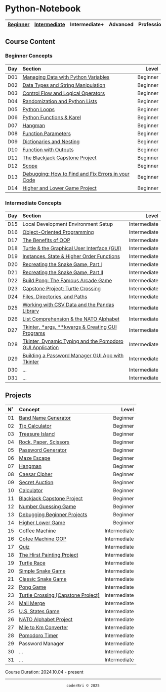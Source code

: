 # Python-Notebook


| [Beginner](#beginner-concepts) | [Intermediate](#intermediate-concepts) | Intermediate+ | Advanced | Professional | Projects |
| :------: | :----------: | :-----------: | :------: | :----------: | :------: |

<!-- Based on Dr. Angela Yu's Python Pro Bootcamp. -->

## Course Content

### Beginner Concepts

| Day | Section | Level |
| :-: | :------ | ----: |
| D01 | [Managing Data with Python Variables](./Beginner_Python/D01-Managing_Data_with_Python_Variables/) | Beginner |
| D02 | [Data Types and String Manipulation](./Beginner_Python/D02-Data_Types_and_String_Manipulation/) | Beginner |
| D03 | [Control Flow and Logical Operators](./Beginner_Python/D03-Control_Flow_and_Logical_Operators/) | Beginner |
| D04 | [Randomization and Python Lists](./Beginner_Python/D04-Randomization_and_Lists/) | Beginner |
| D05 | [Python Loops](./Beginner_Python/D05-Loops/) | Beginner |
| D06 | [Python Functions & Karel](./Beginner_Python/D06-Python_Functions_and_Karels/) | Beginner |
| D07 | [Hangman](./Beginner_Python/D07-Review_with_Hangman/) | Beginner |
| D08 | [Function Parameters](./Beginner_Python/D08-Function_Parameters/) | Beginner |
| D09 | [Dictionaries and Nesting](./Beginner_Python/D09-Dictionaries_and_Nesting/) | Beginner |
| D10 | [Function with Outputs](./Beginner_Python/D10-Functions_with_Outputs/) | Beginner |
| D11 | [The Blackjack Capstone Project](./Beginner_Python/D11-Blackjack_Capstone_Project/) | Beginner |
| D12 | [Scope](./Beginner_Python/D12-Scope/) | Beginner | 
| D13 | [Debugging: How to Find and Fix Errors in your Code](./Beginner_Python/D13-Debugging/) | Beginner |
| D14 | [Higher and Lower Game Project](./Beginner_Python/D14-Higher_Lower_Game/) | Beginner |


### Intermediate Concepts

| Day | Section | Level |
| :-: | :------ | ----: |
| D15 | Local Development Environment Setup | Intermediate |
| D16 | [Object-Oriented Programming](./Intermediate_Python/D16-Python_OOP/) | Intermediate |
| D17 | [The Benefits of OOP](./Intermediate_Python/D17-Benefits_of_OOP/) | Intermediate |
| D18 | [Turtle & the Graphical User Interface (GUI)](./Intermediate_Python/D18-Turtle_and_GUI/) | Intermediate |
| D19 | [Instances, State & Higher Order Functions](./Intermediate_Python/D19-Instances_State_HO_Functions/) | Intermediate |
| D20 | [Recreating the Snake Game, Part I](./Intermediate_Python/D20-Snake_Game/) | Intermediate |
| D21 | [Recreating the Snake Game, Part II](./Intermediate_Python/D21-Snake_Game_Pt2/) | Intermediate |
| D22 | [Build Pong: The Famous Arcade Game](./Intermediate_Python/D22-Pong_Game/) | Intermediate |
| D23 | [Capstone Project: Turtle Crossing](./Intermediate_Python/D23-Turtle_Crossing_Capstone/) | Intermediate |
| D24 | [Files, Directories, and Paths](./Intermediate_Python/D24-Files_Directories_Paths/) | Intermediate |
| D25 | [Working with CSV Data and the Pandas Library](./Intermediate_Python/D25-CSV_Data_and_Pandas/) | Intermediate |
| D26 | [List Comprehension & the NATO Alphabet](./Intermediate_Python/D26-List_Comp_and_NATO/) | Intermediate |
| D27 | [Tkinter, *args, **kwargs & Creating GUI Programs](./Intermediate_Python/D27-Tkinter_GUI_Programs/) | Intermediate |
| D28 | [Tkinter, Dynamic Typing and the Pomodoro GUI Application](./Intermediate_Python/D28-Pomodoro_App_with_Tkinter_Dynamic_Typing/) | Intermediate |
| D29 | [Building a Password Manager GUI App with Tkinter](./Intermediate_Python/D29-Tkinter_Password_Manager/) | Intermediate |
| D30 | ... | Intermediate |
| D31 | ... | Intermediate |


## Projects

| N˚ | Concept | Level |
| :- | :------ | ----: |
| 01 | [Band Name Generator](https://github.com/coderbri/01_band_name_generator.git) | Beginner |
| 02 | [Tip Calculator](https://github.com/coderbri/02_tip_calculator.git) | Beginner |
| 03 | [Treasure Island](https://github.com/coderbri/03_treasure_island.git) | Beginner |
| 04 | [Rock, Paper, Scissors](https://github.com/coderbri/04_rock_paper_scissors.git) | Beginner |
| 05 | [Password Generator](https://github.com/coderbri/05_password_generator.git) | Beginner |
| 06 | [Maze Escape](./Beginner_Python/D06-Python_Functions_and_Karels/Reeborgs-World/maze.txt) | Beginner |
| 07 | [Hangman](https://github.com/coderbri/07_hangman) | Beginner |
| 08 | [Caesar Cipher](https://github.com/coderbri/08_caesar_cipher.git) | Beginner |
| 09 | [Secret Auction](https://github.com/coderbri/09_secret_auction.git) | Beginner |
| 10 | [Calculator](https://github.com/coderbri/10_calculator.git) | Beginner |
| 11 | [Blackjack Capstone Project](https://github.com/coderbri/11_blackjack.git) | Beginner |
| 12 | [Number Guessing Game](https://github.com/coderbri/12_great_number_game.git) | Beginner |
| 13 | [Debugging Beginner Projects](./Beginner_Python/D13-Debugging/Debuggging_Exercises/) | Beginner |
| 14 | [Higher Lower Game](https://github.com/coderbri/14_higher_lower_game.git) | Beginner |
| 15 | [Coffee Machine](https://github.com/coderbri/15_coffee_machine.git) | Intermediate |
| 16 | [Cofee Machine OOP](https://github.com/coderbri/16_coffee_machine_oop.git) | Intermediate |
| 17 | [Quiz](https://github.com/coderbri/17_quiz_game.git) | Intermediate |
| 18 | [The Hirst Painting Project](https://github.com/coderbri/18_hirst_painting_project.git) | Intermediate |
| 19 | [Turtle Race](https://github.com/coderbri/19_turtle_race.git) | Intermediate |
| 20 | [Simple Snake Game](https://github.com/coderbri/20_Simple_Snake_Game.git) | Intermediate |
| 21 | [Classic Snake Game](https://github.com/coderbri/21_Snake_Game.git) | Intermediate |
| 22 | [Pong Game](https://github.com/coderbri/22_Pong.git) | Intermediate |
| 23 | [Turtle Crossing [Capstone Project]](https://github.com/coderbri/23_Turtle_Crossing.git) | Intermediate |
| 24 | [Mail Merge](https://github.com/coderbri/24_Mail_Merge.git) | Intermediate |
| 25 | [U.S. States Game](https://github.com/coderbri/25_United_States_Game.git) | Intermediate |
| 26 | [NATO Alphabet Project](https://github.com/coderbri/26_NATO_Phonetic_Speller.git) | Intermediate |
| 27 | [Mile to Km Converter](https://github.com/coderbri/27_Mile_to_Km_Converter.git) | Intermediate |
| 28 | [Pomodoro Timer](https://github.com/coderbri/28_Pomodoro_Timer.git) | Intermediate |
| 29 | Password Manager | Intermediate |
| 30 | ... | Intermediate |
| 31 | ... | Intermediate |

<!-- ### Intermediate+ Concepts

| Day | Section | Level |
| :-: | :------ | ----: |
| D32 | ... | Intermediate+ | -->

Course Duration: 2024.10.04 - present

---
<section align="center">
  <code>coderBri © 2025</code>
</section>
